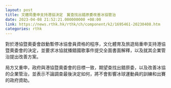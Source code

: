 ```yaml
---
layout: post
title: 文體局重申支持港協決定　冀查找出錯原委改善冰協管治
date: 2023-04-08 21:52:21.000000000 +08:00
link: https://news.rthk.hk/rthk/ch/component/k2/1695461-20230408.htm
categories: rthk
---
```


對於港協暨奧委會啟動暫停冰協會員資格的程序，文化體育及旅遊局重申支持港協暨奧委會的決定，並要求冰協就播錯國歌事件提交全面書面解釋，以及就其企業管治提出改善方案。

局方又重申，政府與港協暨奧委會的目標一致，期望查找出錯原委，以及改善冰協的企業管治，並表示不論調查最後決定如何，將不會影響冰球運動員的訓練和出賽的政府資助。
